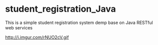 # student_registration_Java
This is a simple student registration system demp base on Java RESTful web services

http://i.imgur.com/rNUO2cV.gif

